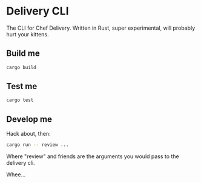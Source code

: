 # Delivery CLI

The CLI for Chef Delivery. Written in Rust, super experimental, will probably hurt your kittens.

## Build me

```bash
cargo build
```

## Test me

```bash
cargo test
```

## Develop me

Hack about, then:

```bash
cargo run -- review ...
```

Where "review" and friends are the arguments you would pass to the delivery cli.

Whee...
